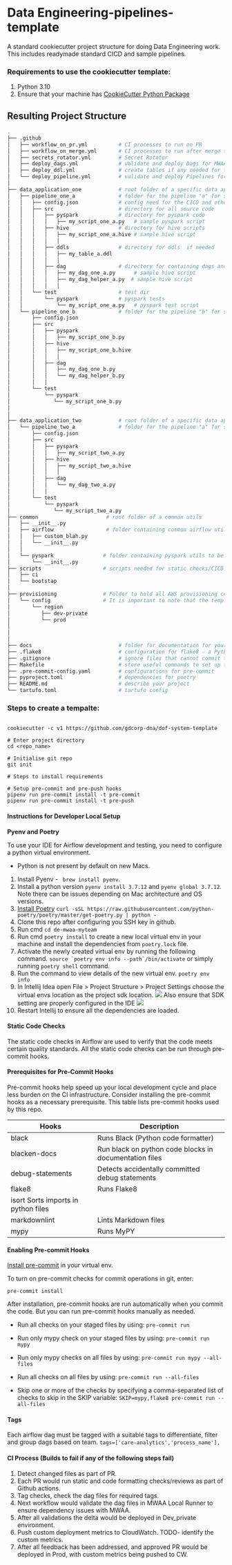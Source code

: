 # Data Engineering-pipelines-template
A standard cookiecutter project structure for doing Data Engineering work. This includes readymade standard CICD and
sample pipelines.

### Requirements to use the cookiecutter template:
1) Python 3.10
2) Ensure that your machine has [CookieCutter Python Package](https://cookiecutter.readthedocs.io/en/latest/installation.html)

## Resulting Project Structure

```bash
.
├── .github                      
│   ├── workflow_on_pr.yml          # CI processes to run on PR
│   ├── workflow_on_merge.yml       # CI processes to run after merge to Main
│   ├── secrets_rotator.yml         # Secret Rotator
│   ├── deploy_dags.yml             # validate and deploy Dags for MWAA including MWAA runner
│   ├── deploy_ddl.yml              # create tables if any needed for the process
│   └── deploy_pipeline.yml         # validate and deploy Pipelines for EMR/Other engines
│                           
├── data_application_one            # root folder of a specific data application or sub domain
│   ├── pipeline_one_a              # folder for the pipeline "a" for sub domain "one"
│   │   ├── config.json             # config need for the CICD and other needs in Dags/pipelines
│   │   ├── src                     # directory for all source code
│   │   │   ├── pyspark             # directory for pyspark code
│   │   │   │   ├── my_script_one_a.py   # sample pyspark script
│   │   │   ├── hive                # directory for hive scripts  
│   │   │   │   ├── my_script_one_a.hive # sample hive script
│   │   │   │   │
│   │   │   ├── ddls                # directory for ddls  if needed
│   │   │   │   ├── my_table_a.ddl 
│   │   │   │   │
│   │   │   ├── dag                 # directory for containing dags and any local helpers to be deployed to MWAA S3 bucket
│   │   │   │   ├── my_dag_one_a.py      # sample hive script
│   │   │   │   ├── my_dag_helper_a.py  # sample hive script
│   │   │   │   │
│   │   └── test                    # test dir
│   │       └── pyspark             # pyspark tests
│   │           └── my_script_one_a.py   # pyspark test script
│   └── pipeline_one_b              # folder for the pipeline "b" for sub domain "one".
│       ├── config.json            
│       ├── src
│       │   ├── pyspark
│       │   │   ├── my_script_one_b.py
│       │   ├── hive
│       │   │   ├── my_script_one_b.hive 
│       │   │   │
│       │   ├── dag
│       │   │   ├── my_dag_one_b.py
│       │   │   └── my_dag_helper_b.py
│       │   │    
│       └── test
│           └── pyspark
│              └── my_script_one_b.py
│
│
├── data_application_two            # root folder of a specific data application or sub domain
│   └── pipeline_two_a              # folder for the pipeline "a" for sub domain "two".
│       ├── config.json
│       ├── src
│       │   ├── pyspark
│       │   │   ├── my_script_two_a.py
│       │   ├── hive
│       │   │   ├── my_script_two_a.hive 
│       │   │   │
│       │   ├── dag
│       │   │   └── my_dag_two_a.py       
│       │   │   
│       └── test
│           └── pyspark
│              └── my_script_two_a.py
├── common                      # root folder of a common utils
│   ├── __init__.py         
│   ├── airflow                 # folder containing common airflow utils to be deployed with Dags
│   │   ├── custom_blah.py
│   │   └── __init__.py
│   │
│   └── pyspark                # folder containing pyspark utils to be packaged/deployed with pyspark pipelines
│       └── __init__.py
├── scripts                    # scripts needed for static checks/CICD etc.
│   ├── ci         
│   └── bootstap
│ 
├── provisioning               # Folder to hold all AWS provisioning config(not templates but only config).
│   └── config                 # It is important to note that the templates will be provided in a repo managed by DP.
│       └── region
│          ├── dev-private
│          └── prod
│
│
│     
├── docs                            # folder for documentation for your project
├── .flake8                         # configuration for flake8 - a Python formatter tool
├── .gitignore                      # ignore files that cannot commit to Git
├── Makefile                        # store useful commands to set up the environment
├── .pre-commit-config.yaml         # configurations for pre-commit
├── pyproject.toml                  # dependencies for poetry
├── README.md                       # describe your project
└── tartufo.toml                    # tartufo config
```


### Steps to create a tempalte:

```

cookiecutter -c v1 https://github.com/gdcorp-dna/dof-system-template

# Enter project directory
cd <repo_name>

# Initialise git repo
git init

# Steps to install requirements

# Setup pre-commit and pre-push hooks
pipenv run pre-commit install -t pre-commit
pipenv run pre-commit install -t pre-push

```








#### Instructions for Developer Local Setup
****Pyenv and Poetry****

To use your IDE for Airflow development and testing, you need to configure a python virtual environment.
* Python is not present by default on new Macs.
1. Install Pyenv - ` brew install pyenv`.
2. Install a python version `pyenv install 3.7.12` and `pyenv global 3.7.12`. Note there can be issues depending on Mac architecture and OS versions.
3. [Install Poetry](https://python-poetry.org/docs/) `curl -sSL https://raw.githubusercontent.com/python-poetry/poetry/master/get-poetry.py | python -`
4. Clone this repo after configuring you SSH key in github.
5. Run cmd `cd de-mwaa-myteam`
6. Run cmd `poetry install` to create a new local virtual env in your machine and install the dependencies from `poetry.lock` file.
7. Activate the newly created virtual env by running the following command.
 ```source `poetry env info --path`/bin/activate``` or simply running `poetry shell` command.
8. Run the command to view details of the new virtual env. `poetry env info`
9. In Intellij Idea open File > Project Structure > Project Settings
 choose the virtual envs location as the project sdk location.
![](.README_images/24a362dc.png)
Also ensure that SDK setting are properly configured in the IDE
![](.README_images/63db635a.png)
10. Restart Intellij to ensure all the dependencies are loaded.


#### Static Code Checks
The static code checks in Airflow are used to verify that the code meets certain quality standards. All the static code checks can be run through pre-commit hooks.

#### Prerequisites for Pre-Commit Hooks

Pre-commit hooks help speed up your local development cycle and place less burden on the CI infrastructure. Consider installing the pre-commit hooks as a necessary prerequisite.
This table lists pre-commit hooks used by this repo.

| Hooks      | Description |
| ----------- | ----------- |
| black      | Runs Black (Python code formatter)       |
| blacken-docs  | Run black on python code blocks in documentation files        |       |
| debug-statements  | Detects accidentally committed debug statements        |
|flake8| Runs Flake8|
|isort	Sorts imports in python files|
|markdownlint|Lints Markdown files|
|mypy|Runs MyPY|

#### Enabling Pre-commit Hooks


[Install pre-commit](https://pre-commit.com/#install)
in your virtual env.

To turn on pre-commit checks for commit operations in git, enter:

`pre-commit install`

After installation, pre-commit hooks are run automatically when you commit the code. But you can run pre-commit hooks manually as needed.

- Run all checks on your staged files by using:
`pre-commit run`

- Run only mypy check on your staged files by using:
`pre-commit run mypy`
- Run only mypy checks on all files by using:
`pre-commit run mypy --all-files`
- Run all checks on all files by using:
`pre-commit run --all-files`
- Skip one or more of the checks by specifying a comma-separated list of checks to skip in the SKIP variable:
`SKIP=mypy,flake8 pre-commit run --all-files`


#### Tags

Each airflow dag must be tagged with a suitable tags to differentiate, filter and group dags based on team.
    `tags=['care-analytics','process_name'],`


#### CI Process (Builds to fail if any of the following steps fail)

1) Detect changed files as part of PR.
2) Each PR would run static and code formatting checks/reviews as part of Github actions.
3) Tag checks, check the dag files for required tags.
4) Next workflow would validate the dag files in MWAA Local Runner to ensure dependency issues with MWAA.
5) After all validations the delta would be deployed in Dev_private environment.
6) Push custom deployment metrics to CloudWatch. TODO- identify the custom metrics.
7) After all feedback has been addressed, and approved PR would be deployed in Prod, with custom metrics being pushed to CW.
